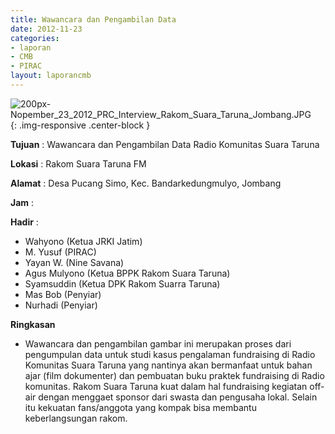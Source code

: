 ```yaml
---
title: Wawancara dan Pengambilan Data
date: 2012-11-23
categories:
- laporan
- CMB
- PIRAC
layout: laporancmb
---
```


![200px-Nopember_23_2012_PRC_Interview_Rakom_Suara_Taruna_Jombang.JPG](/uploads/200px-Nopember_23_2012_PRC_Interview_Rakom_Suara_Taruna_Jombang.JPG){: .img-responsive .center-block }


**Tujuan** : Wawancara dan Pengambilan Data Radio Komunitas Suara Taruna 

**Lokasi** : Rakom Suara Taruna FM 

**Alamat** : Desa Pucang Simo, Kec. Bandarkedungmulyo, Jombang 

**Jam** : 

**Hadir** :
* Wahyono (Ketua JRKI Jatim)
* M. Yusuf (PIRAC)
* Yayan W. (Nine Savana)
* Agus Mulyono (Ketua BPPK Rakom Suara Taruna)
* Syamsuddin (Ketua DPK Rakom Suarra Taruna)
* Mas Bob (Penyiar)
* Nurhadi (Penyiar)

**Ringkasan**  
* Wawancara dan pengambilan gambar ini merupakan proses dari pengumpulan data untuk studi kasus pengalaman fundraising di Radio Komunitas Suara Taruna yang nantinya akan bermanfaat untuk bahan ajar (film dokumenter) dan pembuatan buku praktek fundraising di Radio komunitas. Rakom Suara Taruna kuat dalam hal fundraising kegiatan off-air dengan menggaet sponsor dari swasta dan pengusaha lokal. Selain itu kekuatan fans/anggota yang kompak bisa membantu keberlangsungan rakom.
